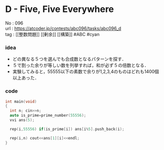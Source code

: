 # D - Five, Five Everywhere

No	: 096  
url	: https://atcoder.jp/contests/abc096/tasks/abc096_d  
tag	: [[整数問題]] [[剰余]] [[構築]]  #ABC #cyan 

### idea
- どの異なる５つを選んでも合成数となるパターンを探す．
- ５で割った余りが等しい数を列挙すれば，和が必ず５の倍数となる．
- 実験してみると，55555以下の素数で余りが1,2,3,4のものはどれも1400個以上あった．

### code
```cpp
int	main(void)
{
  int n; cin>>n;
  auto is_prime=prime_number(55556);
  vvi ans(5);

  rep(i,55556) if(is_prime[i]) ans[i%5].push_back(i);

  rep(i,n) cout<<ans[1][i]<<endl;
}
```